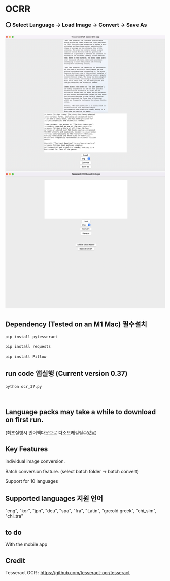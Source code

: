 # OCRR


###  :o: Select Language -> Load Image -> Convert -> Save As

![대표](https://github.com/leeseomin/ocrr/blob/main/pic/1.png)
 <br/>
![대표2](https://github.com/leeseomin/ocrr/blob/main/pic/2.png)


## Dependency (Tested on an M1 Mac) 필수설치 


```pip install pytesseract ```

```pip install requests``` 

```pip install Pillow```




## run code 앱실행  (Current version 0.37)

```python ocr_37.py```

 <br/>

## Language packs may take a while to download on first run. 
(최초실행시 언어팩다운으로 다소오래걸릴수있음)


## Key Features

individual image conversion.

Batch conversion feature. (select batch folder -> batch convert)

Support for 10 languages


## Supported languages 지원 언어

"eng", "kor", "jpn", "deu", "spa", "fra", "Latin", "grc:old greek", "chi_sim", "chi_tra"




## to do



With the mobile app 



## Credit

Tesseract OCR : https://github.com/tesseract-ocr/tesseract 
